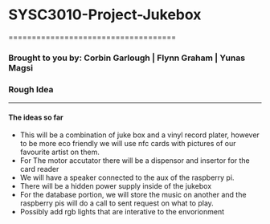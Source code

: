 # SYSC3010-Project-Jukebox
====================================

### Brought to you by: Corbin Garlough | Flynn Graham | Yunas Magsi






### **Rough Idea**
-----------------------------------------------------------------------
#### The ideas so far
* This will be a combination of juke box and a vinyl record plater, however to be more eco friendly we will use nfc cards with pictures of our favourite artist on them.
* For The motor accutator there will be a dispensor and insertor for the card reader
* We will have a speaker connected to the aux of the raspberry pi.
* There will be a hidden power supply inside of the jukebox
* For the database portion, we will store the music on another and the raspberry pis will do a call to sent request on what to play.
* Possibly add rgb lights that are interative to the envorionment

